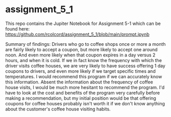 # assignment_5_1
This repo contains the Jupiter Notebook for Assignment 5-1 which can be found here: https://github.com/rcolcord/assignment_5_1/blob/main/prompt.ipynb

Summary of findings:
Drivers who go to coffee shops once or more a month are fairly likely to accept a coupon, but more likely to accept one around noon. And even more likely when that coupon expires in a day versus 2 hours, and when it is cold. If we in fact know the frequency with which the driver visits coffee houses, we are very likely to have success offering 1 day coupons to drivers, and even more likely if we target specific times and temperatures. I would recommend this program if we can accurately know this information.
Absent the information about the frequency of coffee house visits, I would be much more hesitant to recommend the program. I'd have to look at the cost and benefits of the program very carefully before making a recommendation, but my initial position would be that offering coupons for coffee houses probably isn't worth it if we don't know anything about the customer's coffee house visiting habits.
